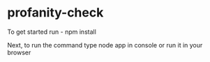 # profanity-check

To get started run - npm install 

Next, to run the command type node app in console or run it in your browser
